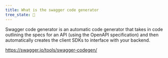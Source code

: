 ```yaml
---
title: What is the swagger code generator
tree_state: 🌱
---
```


Swagger code generator is an automatic code generator that takes in code outlining the specs for an API (using the OpenAPI specification) and then automatically creates the client SDKs to interface with your backend.

https://swagger.io/tools/swagger-codegen/